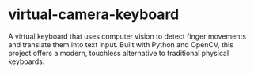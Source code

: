 # virtual-camera-keyboard
A virtual keyboard that uses computer vision to detect finger movements and translate them into text input. Built with Python and OpenCV, this project offers a modern, touchless alternative to traditional physical keyboards.
